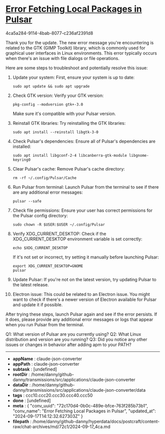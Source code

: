 # [Error Fetching Local Packages in Pulsar](https://claude.ai/chat/72c170d4-0b0c-489e-bfce-763f285b73b1)

4ca5a284-9114-4bab-8077-c236af2391d8

 Thank you for the update. The new error message you're encountering is related to the GTK (GIMP Toolkit) library, which is commonly used for graphical user interfaces in Linux environments. This error typically occurs when there's an issue with file dialogs or file operations.

Here are some steps to troubleshoot and potentially resolve this issue:

1. Update your system:
   First, ensure your system is up to date:
   ```
   sudo apt update && sudo apt upgrade
   ```

2. Check GTK version:
   Verify your GTK version:
   ```
   pkg-config --modversion gtk+-3.0
   ```
   Make sure it's compatible with your Pulsar version.

3. Reinstall GTK libraries:
   Try reinstalling the GTK libraries:
   ```
   sudo apt install --reinstall libgtk-3-0
   ```

4. Check Pulsar's dependencies:
   Ensure all of Pulsar's dependencies are installed:
   ```
   sudo apt install libgconf-2-4 libcanberra-gtk-module libgnome-keyring0
   ```

5. Clear Pulsar's cache:
   Remove Pulsar's cache directory:
   ```
   rm -rf ~/.config/Pulsar/Cache
   ```

6. Run Pulsar from terminal:
   Launch Pulsar from the terminal to see if there are any additional error messages:
   ```
   pulsar --safe
   ```

7. Check file permissions:
   Ensure your user has correct permissions for the Pulsar config directory:
   ```
   sudo chown -R $USER:$USER ~/.config/Pulsar
   ```

8. Verify XDG_CURRENT_DESKTOP:
   Check if the XDG_CURRENT_DESKTOP environment variable is set correctly:
   ```
   echo $XDG_CURRENT_DESKTOP
   ```
   If it's not set or incorrect, try setting it manually before launching Pulsar:
   ```
   export XDG_CURRENT_DESKTOP=GNOME
   pulsar
   ```

9. Update Pulsar:
   If you're not on the latest version, try updating Pulsar to the latest release.

10. Electron issue:
    This could be related to an Electron issue. You might want to check if there's a newer version of Electron available for Pulsar and update it if possible.

After trying these steps, launch Pulsar again and see if the error persists. If it does, please provide any additional error messages or logs that appear when you run Pulsar from the terminal.

Q1: What version of Pulsar are you currently using?
Q2: What Linux distribution and version are you running?
Q3: Did you notice any other issues or changes in behavior after adding apm to your PATH?

---

* **appName** : claude-json-converter
* **appPath** : claude-json-converter
* **subtask** : [undefined]
* **rootDir** : /home/danny/github-danny/transmissions/src/applications/claude-json-converter
* **dataDir** : /home/danny/github-danny/transmissions/src/applications/claude-json-converter/data
* **tags** : ccc10.ccc20.ccc30.ccc40.ccc50
* **done** : [undefined]
* **meta** : {
  "conv_uuid": "72c170d4-0b0c-489e-bfce-763f285b73b1",
  "conv_name": "Error Fetching Local Packages in Pulsar",
  "updated_at": "2024-09-17T14:12:32.627303Z"
}
* **filepath** : /home/danny/github-danny/hyperdata/docs/postcraft/content-raw/chat-archives/md/72c1/2024-09-17_4ca.md